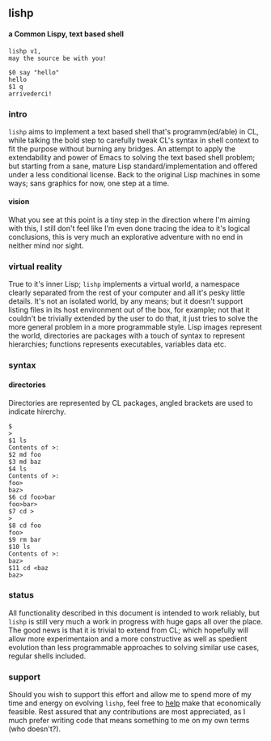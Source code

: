 ## lishp
#### a Common Lispy, text based shell

```
lishp v1,
may the source be with you!

$0 say "hello"
hello
$1 q
arrivederci!
```

### intro
```lishp``` aims to implement a text based shell that's programm(ed/able) in CL, while talking the bold step to carefully tweak CL's syntax in shell context to fit the purpose without burning any bridges. An attempt to apply the extendability and power of Emacs to solving the text based shell problem; but starting from a sane, mature Lisp standard/implementation and offered under a less conditional license. Back to the original Lisp machines in some ways; sans graphics for now, one step at a time.

#### vision
What you see at this point is a tiny step in the direction where I'm aiming with this, I still don't feel like I'm even done tracing the idea to it's logical conclusions, this is very much an explorative adventure with no end in neither mind nor sight.

### virtual reality
True to it's inner Lisp; `lishp` implements a virtual world, a namespace clearly separated from the rest of your computer and all it's pesky little details. It's not an isolated world, by any means; but it doesn't support listing files in its host environment out of the box, for example; not that it couldn't be trivially extended by the user to do that, it just tries to solve the more general problem in a more programmable style. Lisp images represent the world, directories are packages with a touch of syntax to represent hierarchies; functions represents executables, variables data etc.

### syntax

#### directories
Directories are represented by CL packages, angled brackets are used to indicate hirerchy.

```
$
>
$1 ls
Contents of >:
$2 md foo
$3 md baz
$4 ls
Contents of >:
foo>
baz>
$6 cd foo>bar
foo>bar>
$7 cd >
>
$8 cd foo
foo>
$9 rm bar
$10 ls
Contents of >:
baz>
$11 cd <baz
baz>
```

### status
All functionality described in this document is intended to work reliably, but `lishp` is still very much a work in progress with huge gaps all over the place. The good news is that it is trivial to extend from CL; which hopefully will allow more experimentaion and a more constructive as well as spedient evolution than less programmable approaches to solving similar use cases, regular shells included.

### support
Should you wish to support this effort and allow me to spend more of my time and energy on evolving `lishp`, feel free to [help](https://liberapay.com/andreas7/donate) make that economically feasible. Rest assured that any contributions are most appreciated, as I much prefer writing code that means something to me on my own terms (who doesn't?).